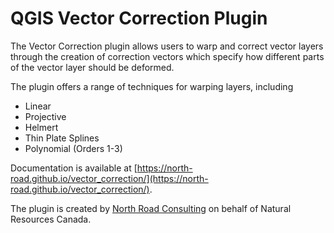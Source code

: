 # QGIS Vector Correction Plugin

The Vector Correction plugin allows users to warp and correct vector layers through the creation of correction
vectors which specify how different parts of the vector layer should be deformed.

The plugin offers a range of techniques for warping layers, including

- Linear
- Projective
- Helmert
- Thin Plate Splines
- Polynomial (Orders 1-3)

Documentation is available at [https://north-road.github.io/vector_correction/](https://north-road.github.io/vector_correction/).

The plugin is created by [North Road Consulting](http://north-road.com) on behalf of Natural Resources Canada.